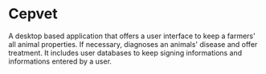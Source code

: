 # Cepvet
A desktop based application that offers a user interface to keep a farmers' all animal properties. If necessary, diagnoses an animals' disease and offer treatment. It includes user databases to keep signing informations and informations entered by a user.

